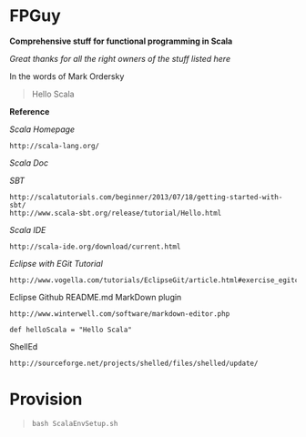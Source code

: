 # FPGuy
**Comprehensive stuff for functional programming in Scala**

*Great thanks for all the right owners of the stuff listed here*

In the words of Mark Ordersky
> Hello Scala

**Reference**

*Scala Homepage*


	http://scala-lang.org/

*Scala Doc*

*SBT*

	http://scalatutorials.com/beginner/2013/07/18/getting-started-with-sbt/
	http://www.scala-sbt.org/release/tutorial/Hello.html


*Scala IDE* 

	http://scala-ide.org/download/current.html


*Eclipse with EGit Tutorial*
	
	http://www.vogella.com/tutorials/EclipseGit/article.html#exercise_egitconfiguration

Eclipse Github README.md MarkDown plugin
	
	http://www.winterwell.com/software/markdown-editor.php

`def helloScala = "Hello Scala"`

ShellEd
	
	http://sourceforge.net/projects/shelled/files/shelled/update/
	
	



# Provision

> `bash ScalaEnvSetup.sh`

